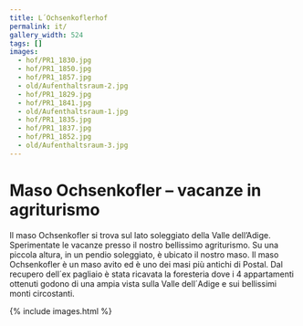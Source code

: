 ```yaml
---
title: L´Ochsenkoflerhof
permalink: it/
gallery_width: 524
tags: []
images:
  - hof/PR1_1830.jpg
  - hof/PR1_1850.jpg
  - hof/PR1_1857.jpg
  - old/Aufenthaltsraum-2.jpg
  - hof/PR1_1829.jpg
  - hof/PR1_1841.jpg
  - old/Aufenthaltsraum-1.jpg
  - hof/PR1_1835.jpg
  - hof/PR1_1837.jpg
  - hof/PR1_1852.jpg
  - old/Aufenthaltsraum-3.jpg
---
```


# Maso Ochsenkofler – vacanze in agriturismo

Il maso Ochsenkofler si trova sul lato soleggiato della Valle dell’Adige. Sperimentate le vacanze presso il nostro bellissimo agriturismo. Su una piccola altura, in un pendio soleggiato, è ubicato il nostro maso. Il maso Ochsenkofler è un maso avito ed è uno dei masi più antichi di Postal. Dal recupero dell´ex pagliaio è stata ricavata la foresteria dove i 4 appartamenti ottenuti godono di una ampia vista sulla Valle dell´Adige e sui bellissimi monti circostanti.

{% include images.html %}